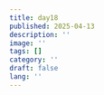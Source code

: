 ```yaml
---
title: day18
published: 2025-04-13
description: ''
image: ''
tags: []
category: ''
draft: false 
lang: ''
---
```

